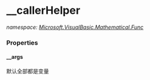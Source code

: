 ﻿# __callerHelper
_namespace: [Microsoft.VisualBasic.Mathematical.Func](./index.md)_






### Properties

#### __args
默认全部都是变量
